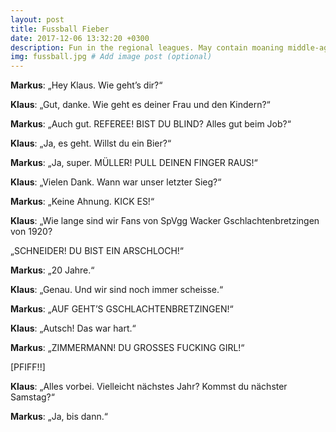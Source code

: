 ```yaml
---
layout: post
title: Fussball Fieber
date: 2017-12-06 13:32:20 +0300
description: Fun in the regional leagues. May contain moaning middle-aged men. And bratwurst.
img: fussball.jpg # Add image post (optional)
---
```


**Markus**: „Hey Klaus. Wie geht’s dir?“

**Klaus**: „Gut, danke. Wie geht es deiner Frau und den Kindern?“

 **Markus**: „Auch gut.  REFEREE! BIST DU BLIND? Alles gut beim Job?“

**Klaus**: „Ja, es geht. Willst du ein Bier?“

**Markus**: „Ja, super. MÜLLER! PULL DEINEN FINGER RAUS!“

**Klaus**: „Vielen Dank. Wann war unser letzter Sieg?“

**Markus**: „Keine Ahnung. KICK ES!“

**Klaus**: „Wie lange sind wir Fans von SpVgg Wacker Gschlachtenbretzingen von 1920? 

„SCHNEIDER! DU BIST EIN ARSCHLOCH!“

**Markus**: „20 Jahre.“

**Klaus**: „Genau. Und wir sind noch immer scheisse.“

**Markus**: „AUF GEHT’S GSCHLACHTENBRETZINGEN!“

**Klaus**: „Autsch! Das war hart.“

**Markus**: „ZIMMERMANN! DU GROSSES FUCKING GIRL!“

[PFIFF!!]

**Klaus**: „Alles vorbei. Vielleicht nächstes Jahr? Kommst du nächster Samstag?“

**Markus**: „Ja, bis dann.“
